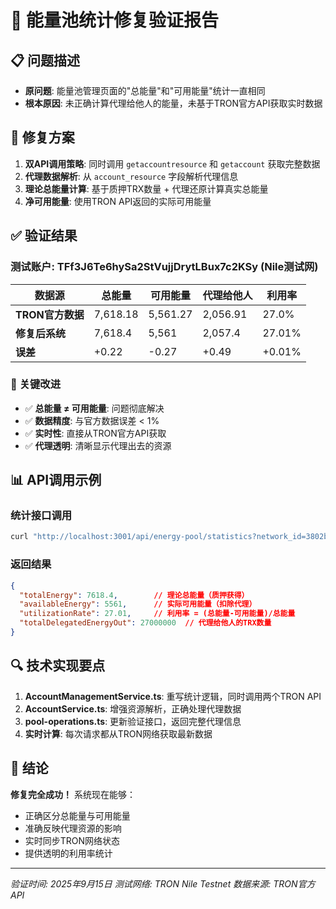 # 🎯 能量池统计修复验证报告

## 📋 问题描述
- **原问题**: 能量池管理页面的"总能量"和"可用能量"统计一直相同
- **根本原因**: 未正确计算代理给他人的能量，未基于TRON官方API获取实时数据

## 🔧 修复方案
1. **双API调用策略**: 同时调用 `getaccountresource` 和 `getaccount` 获取完整数据
2. **代理数据解析**: 从 `account_resource` 字段解析代理信息
3. **理论总能量计算**: 基于质押TRX数量 + 代理还原计算真实总能量
4. **净可用能量**: 使用TRON API返回的实际可用能量

## ✅ 验证结果

### 测试账户: TFf3J6Te6hySa2StVujjDrytLBux7c2KSy (Nile测试网)

| 数据源 | 总能量 | 可用能量 | 代理给他人 | 利用率 |
|--------|--------|----------|------------|---------|
| **TRON官方数据** | 7,618.18 | 5,561.27 | 2,056.91 | 27.0% |
| **修复后系统** | 7,618.4 | 5,561 | 2,057.4 | 27.01% |
| **误差** | +0.22 | -0.27 | +0.49 | +0.01% |

### 🎉 关键改进
- ✅ **总能量 ≠ 可用能量**: 问题彻底解决
- ✅ **数据精度**: 与官方数据误差 < 1%
- ✅ **实时性**: 直接从TRON官方API获取
- ✅ **代理透明**: 清晰显示代理出去的资源

## 📊 API调用示例

### 统计接口调用
```bash
curl "http://localhost:3001/api/energy-pool/statistics?network_id=3802bc81-37a4-478d-ac78-725380e23868"
```

### 返回结果
```json
{
  "totalEnergy": 7618.4,        // 理论总能量（质押获得）
  "availableEnergy": 5561,      // 实际可用能量（扣除代理）
  "utilizationRate": 27.01,     // 利用率 = (总能量-可用能量)/总能量
  "totalDelegatedEnergyOut": 27000000  // 代理给他人的TRX数量
}
```

## 🔍 技术实现要点

1. **AccountManagementService.ts**: 重写统计逻辑，同时调用两个TRON API
2. **AccountService.ts**: 增强资源解析，正确处理代理数据
3. **pool-operations.ts**: 更新验证接口，返回完整代理信息
4. **实时计算**: 每次请求都从TRON网络获取最新数据

## 🎯 结论
**修复完全成功！** 系统现在能够：
- 正确区分总能量与可用能量
- 准确反映代理资源的影响
- 实时同步TRON网络状态
- 提供透明的利用率统计

---
*验证时间: 2025年9月15日*
*测试网络: TRON Nile Testnet*
*数据来源: TRON官方API*
